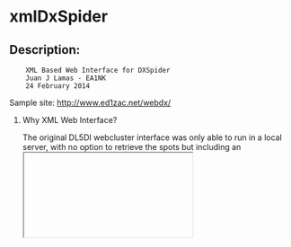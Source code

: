 # xmlDxSpider

Description:
-----------------------------------------------------------------------------------------
		XML Based Web Interface for DXSpider
		Juan J Lamas - EA1NK
		24 February 2014

Sample site: http://www.ed1zac.net/webdx/


1. Why XML Web Interface?

	The original DL5DI webcluster interface was only able to run in a local server, 
	with no option to retrieve the spots but including an <IFRAME> on a external web
	page or complicated parsing.

	Using the modified scripts to output a XML document, one can retrieve the spots
	with a simple HTTP Request in Javascript, PHP or any other programming language. 
	Not only for web display but also for webapps, native apps or any kind of software.


2. The XML document.

	The XML document is generated by webclusterXML.py Perl script. It is a populated list
	of spots, wcy, wwv and announces gathered from the files generated by DXSpider. More
	info on how it works can be found on DL5DI website. A sample.xml file is provided.

	The document can be retrieved on http://webserver_address/cgi-bin/webclusterXML

	The structure of the XML documents is:

	Header: <?xml version='1.0' encoding='UTF-8'?>
	
	Container for all the data: 	<DATA></DATA>
	Container for all the spots: 	<SPOTS></SPOTS>
	Single spot:					<SPOT></SPOT> 
	Spot information:
									<FROM></FROM>
									<QRG></QRG>
									<DX></DX>
									<TEXT></TEXT>
									<CQ></CQ>
									<PREFIX></PREFIX>
									<UTC></UTC>

	Container for all WCYs:			<WCYS></WCYS>
	Single WCY:						<WCY></WCY>
	WCY information:				
									<FROM></FROM>
									<DATE></DATE>
									<SFI></SFI>
									<A></A>
									<K></K>
									<expK></expK>
									<R></R>
									<SA></SA>
									<GMF></GMF>
									<AURORA></AURORA>
	
	Container for all WWV:			<WWVS></WWVS>
	Single WWV:						<WWV></WWV>
	WWV information:				
									<FROM></FROM>
									<DATE></DATE>
									<SFI></SFI>
									<A></A>
									<K></K>
									<TEXT></TEXT>

	Container for all announces:	<ANNS></ANNS>
	Single announce:				<ANN></ANN>
	Announce information:			
									<PATH></PATH>
									<DATE></DATE>
									<TEXT></TEXT>

3. The Web interface.

	The provided index.html file is a simple layout made in HTML5 and Javascript. The XML 
	document is gathered via a HTTPRequest and parsed in Javascript. The tables are 
	dinamically populated with the data in the XML file.
	
	No special features are required on the server side for the interface to run. Any 
	modern web browser (> Internet Explorer 6, Chrome, Firefox, Safari) or device
	(iOS, Android) should render the interface correctly.

	All the style info is attached in the css files, so it is easy to modify.  
	
	Data is gathered from the DXSpider server every 30 seconds.

4. Installation.

	Perl and Bash scripts:
		
		Copy webclusterXML to /usr/lib/cgi-bin directory or your cgi-bin path.
		chmod 755 /usr/lib/cgi-bin/webclusterXML
        Copy webclusterXML.pl to /usr/local/bin directory or your bin path.
        chmod 755 /usr/local/bin/webclusterXML
		Edit webclusterXML to point to webclusterXML.pl if not in default path.
		Copy dxcc.list to /spider/data/

	HTML interface
		
		Copy htmldocs content to the desired directory on the webserver.  

5. Troubleshooting:
	- Check that both webclusterXML and webclusterXML have executable attribute (chmod 755)
	- Make sure webserver user (apache for apache webserver) is member of spider group (usermod -a -G spider apache)
	- It is assumed that data files are at /spider/data. Edit webclusterXML.pl routes if needed to point to the correct directories.
	- Make sure web server perl modules are enabled.

73!                                               
